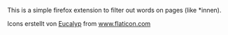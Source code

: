 This is a simple firefox extension to filter out words on pages (like *innen).

<div>Icons erstellt von <a href="https://creativemarket.com/eucalyp" title="Eucalyp">Eucalyp</a> from <a href="https://www.flaticon.com/de/" title="Flaticon">www.flaticon.com</a></div>